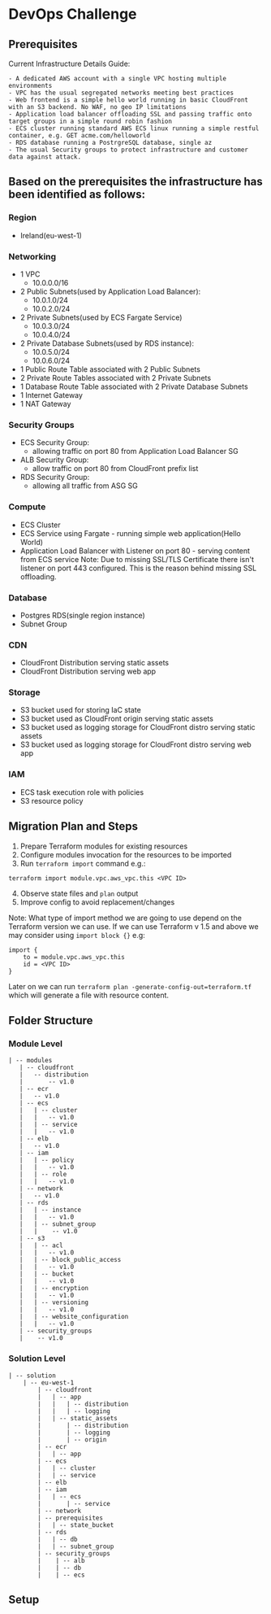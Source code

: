 # DevOps Challenge
   
## Prerequisites
 Current Infrastructure Details Guide:

    - A dedicated AWS account with a single VPC hosting multiple environments
    - VPC has the usual segregated networks meeting best practices
    - Web frontend is a simple hello world running in basic CloudFront with an S3 backend. No WAF, no geo IP limitations
    - Application load balancer offloading SSL and passing traffic onto target groups in a simple round robin fashion
    - ECS cluster running standard AWS ECS linux running a simple restful container, e.g. GET acme.com/helloworld
    - RDS database running a PostrgreSQL database, single az
    - The usual Security groups to protect infrastructure and customer data against attack.   


## Based on the prerequisites the infrastructure has been identified as follows:

### Region
- Ireland(eu-west-1)

### Networking
- 1 VPC
    - 10.0.0.0/16 
- 2 Public Subnets(used by Application Load Balancer):
    - 10.0.1.0/24 
    - 10.0.2.0/24
- 2 Private Subnets(used by ECS Fargate Service)
    - 10.0.3.0/24 
    - 10.0.4.0/24
- 2 Private Database Subnets(used by RDS instance):
    - 10.0.5.0/24
    - 10.0.6.0/24 
- 1 Public Route Table associated with 2 Public Subnets
- 2 Private Route Tables associated with 2 Private Subnets
- 1 Database Route Table associated with 2 Private Database Subnets
- 1 Internet Gateway
- 1 NAT Gateway

### Security Groups
- ECS Security Group:
    - allowing traffic on port 80 from Application Load Balancer SG
- ALB Security Group:
    - allow traffic on port 80 from CloudFront prefix list
- RDS Security Group:
    - allowing all traffic from ASG SG

### Compute
- ECS Cluster
- ECS Service using Fargate - running simple web application(Hello World)
- Application Load Balancer with Listener on port 80 - serving content from ECS service
  Note: Due to missing SSL/TLS Certificate there isn't listener on port 443 configured. This is the reason behind missing SSL offloading.

### Database
- Postgres RDS(single region instance)
- Subnet Group

### CDN
- CloudFront Distribution serving static assets
- CloudFront Distribution serving web app

### Storage
- S3 bucket used for storing IaC state
- S3 bucket used as CloudFront origin serving static assets
- S3 bucket used as logging storage for CloudFront distro serving static assets
- S3 bucket used as logging storage for CloudFront distro serving web app

### IAM
- ECS task execution role with policies
- S3 resource policy

## Migration Plan and Steps

1. Prepare Terraform modules for existing resources
2. Configure modules invocation for the resources to be imported
3. Run `terraform import` command e.g.:
```
terraform import module.vpc.aws_vpc.this <VPC ID>
```
4. Observe state files and `plan` output
5. Improve config to avoid replacement/changes
 
Note: What type of import method we are going to use depend on the Terraform version we can use. If we can use Terraform v 1.5 and above we may consider using `import block {}` e.g:
```
import {
    to = module.vpc.aws_vpc.this
    id = <VPC ID>
}
```
Later on we can run `terraform plan -generate-config-out=terraform.tf` which will generate a file with resource content.

## Folder Structure

### Module Level
```
| -- modules
   | -- cloudfront
   |   -- distribution
   |       -- v1.0
   | -- ecr
   |   -- v1.0
   | -- ecs
   |   | -- cluster
   |   |   -- v1.0
   |   | -- service
   |   |   -- v1.0
   | -- elb
   |   -- v1.0
   | -- iam
   |   | -- policy
   |   |   -- v1.0
   |   | -- role
   |   |   -- v1.0
   | -- network
   |   -- v1.0
   | -- rds
   |   | -- instance
   |   |   -- v1.0
   |   | -- subnet_group
   |   |    -- v1.0
   | -- s3
   |   | -- acl
   |   |   -- v1.0
   |   | -- block_public_access
   |   |   -- v1.0
   |   | -- bucket
   |   |   -- v1.0
   |   | -- encryption
   |   |   -- v1.0
   |   | -- versioning
   |   |   -- v1.0
   |   | -- website_configuration
   |   |   -- v1.0
   | -- security_groups
   |    -- v1.0
```

### Solution Level
```
| -- solution
    | -- eu-west-1
        | -- cloudfront
        |   | -- app
        |   |   | -- distribution
        |   |   | -- logging
        |   | -- static_assets
        |       | -- distribution
        |       | -- logging
        |       | -- origin
        | -- ecr
        |   | -- app
        | -- ecs
        |   | -- cluster
        |   | -- service
        | -- elb
        | -- iam
        |   | -- ecs
        |       | -- service
        | -- network
        | -- prerequisites
        |   | -- state_bucket
        | -- rds
        |   | -- db
        |   | -- subnet_group
        | -- security_groups
        |    | -- alb
        |    | -- db
        |    | -- ecs
```

## Setup